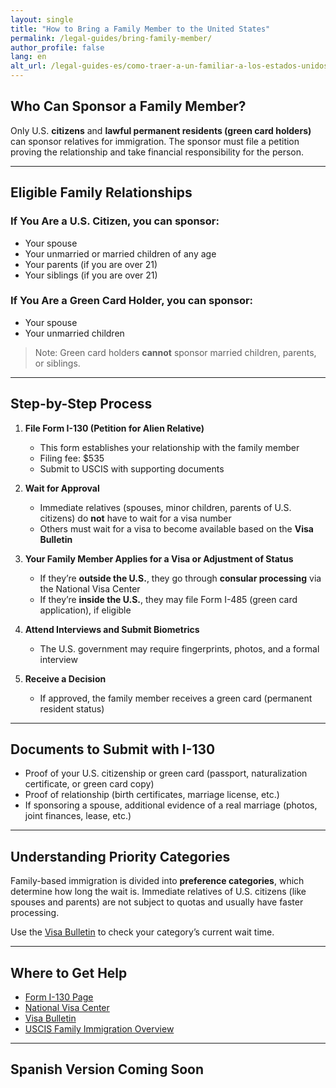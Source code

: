 ```yaml
---
layout: single
title: "How to Bring a Family Member to the United States"
permalink: /legal-guides/bring-family-member/
author_profile: false
lang: en
alt_url: /legal-guides-es/como-traer-a-un-familiar-a-los-estados-unidos/
---
```


## Who Can Sponsor a Family Member?

Only U.S. **citizens** and **lawful permanent residents (green card holders)** can sponsor relatives for immigration. The sponsor must file a petition proving the relationship and take financial responsibility for the person.

---

## Eligible Family Relationships

### If You Are a **U.S. Citizen**, you can sponsor:
- Your spouse
- Your unmarried or married children of any age
- Your parents (if you are over 21)
- Your siblings (if you are over 21)

### If You Are a **Green Card Holder**, you can sponsor:
- Your spouse
- Your unmarried children

> Note: Green card holders **cannot** sponsor married children, parents, or siblings.

---

## Step-by-Step Process

1. **File Form I-130 (Petition for Alien Relative)**  
   - This form establishes your relationship with the family member  
   - Filing fee: $535  
   - Submit to USCIS with supporting documents

2. **Wait for Approval**  
   - Immediate relatives (spouses, minor children, parents of U.S. citizens) do **not** have to wait for a visa number  
   - Others must wait for a visa to become available based on the **Visa Bulletin**

3. **Your Family Member Applies for a Visa or Adjustment of Status**
   - If they’re **outside the U.S.**, they go through **consular processing** via the National Visa Center  
   - If they’re **inside the U.S.**, they may file Form I-485 (green card application), if eligible

4. **Attend Interviews and Submit Biometrics**
   - The U.S. government may require fingerprints, photos, and a formal interview

5. **Receive a Decision**
   - If approved, the family member receives a green card (permanent resident status)

---

## Documents to Submit with I-130

- Proof of your U.S. citizenship or green card (passport, naturalization certificate, or green card copy)
- Proof of relationship (birth certificates, marriage license, etc.)
- If sponsoring a spouse, additional evidence of a real marriage (photos, joint finances, lease, etc.)

---

## Understanding Priority Categories

Family-based immigration is divided into **preference categories**, which determine how long the wait is. Immediate relatives of U.S. citizens (like spouses and parents) are not subject to quotas and usually have faster processing.

Use the [Visa Bulletin](https://travel.state.gov/content/travel/en/legal/visa-law0/visa-bulletin.html) to check your category’s current wait time.

---

## Where to Get Help

- [Form I-130 Page](https://www.uscis.gov/i-130)
- [National Visa Center](https://travel.state.gov/content/travel/en/us-visas/immigrate/nvc.html)
- [Visa Bulletin](https://travel.state.gov/content/travel/en/legal/visa-law0/visa-bulletin.html)
- [USCIS Family Immigration Overview](https://www.uscis.gov/family)

---

## Spanish Version Coming Soon